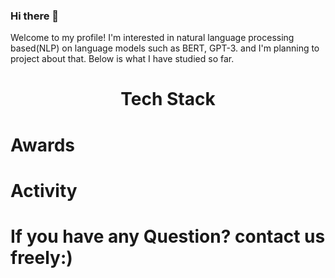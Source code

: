 ### Hi there 👋

Welcome to my profile! I'm interested in natural language processing based(NLP) on language models such as BERT, GPT-3.
and I'm planning to project about that. Below is what I have studied so far.

<div align='center'>
  <h1>Tech Stack</h1>
</div>

# Awards

# Activity





# If you have any Question? contact us freely:)
